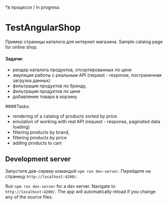 *в процессе / in progress

# TestAngularShop
Пример страницы каталога для интернет магазина. 
Sample catalog page for online shop.
#### Задачи:
- рендер каталога продуктов, отсортированных по цене
- эмуляция работы с реальным API (request - response, постраничная загрузка данных)
- фильтрация продуктов по бренду,
- фильтрация продуктов по цене
- добавление товара в корзину

####Tasks:
- rendering of a catalog of products sorted by price
- emulation of working with real API (request - response, paginated data loading)
- filtering products by brand,
- filtering products by price
- adding products to cart

## Development server

Запустите дев-сервер командой `npm run dev-server`. Перейдите на страницу `http://localhost:4200/`.

Run `npm run dev-server` for a dev server. Navigate to `http://localhost:4200/`. The app will automatically reload if you change any of the source files.
